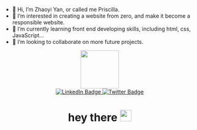 - 👋 Hi, I’m Zhaoyi Yan, or called me Priscilla.
- 👀 I’m interested in creating a website from zero, and make it become a responsible website.
- 🌱 I’m currently learning front end developing skills, including html, css, JavaScript...
- 💞️ I’m looking to collaborate on more future projects.


<div id="header" align="center">
  <img src="https://media.giphy.com/media/1MSVKRopegDjYONwdF/giphy.gif" width="100"/>
  <div id="badges">
  <a href="https://www.linkedin.com/in/zhaoyi-yan-priscilla/">
    <img src="https://img.shields.io/badge/LinkedIn-blue?style=for-the-badge&logo=linkedin&logoColor=white" alt="LinkedIn Badge"/>
  </a>
  <a href="https://twitter.com/youziqian">
    <img src="https://img.shields.io/badge/Twitter-red?style=for-the-badge&logo=twitter&logoColor=white" alt="Twitter Badge"/>
  </a>
    <h1>
  hey there
  <img src="https://media.giphy.com/media/hvRJCLFzcasrR4ia7z/giphy.gif" width="30px"/>
</h1>
</div>

</div>

<!---
priscillayouziqian/priscillayouziqian is a ✨ special ✨ repository because its `README.md` (this file) appears on your GitHub profile.
You can click the Preview link to take a look at your changes.
--->
